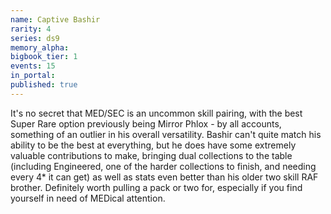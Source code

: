 ```yaml
---
name: Captive Bashir
rarity: 4
series: ds9
memory_alpha:
bigbook_tier: 1
events: 15
in_portal:
published: true
---
```


It's no secret that MED/SEC is an uncommon skill pairing, with the best Super Rare option previously being Mirror Phlox - by all accounts, something of an outlier in his overall versatility. Bashir can't quite match his ability to be the best at everything, but he does have some extremely valuable contributions to make, bringing dual collections to the table (including Engineered, one of the harder collections to finish, and needing every 4* it can get) as well as stats even better than his older two skill RAF brother. Definitely worth pulling a pack or two for, especially if you find yourself in need of MEDical attention.
